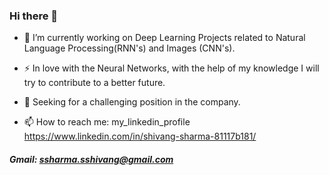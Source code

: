 ### Hi there 👋

- 🔭 I’m currently working on Deep Learning Projects related to Natural Language Processing(RNN's) and Images (CNN's). 
- ⚡ In love with the Neural Networks, with the help of my knowledge I will try to contribute to a better future.
- 👯 Seeking for a challenging position in the company. 

- 📫 How to reach me: my_linkedin_profile https://www.linkedin.com/in/shivang-sharma-81117b181/
##### Gmail: ssharma.sshivang@gmail.com
<!--
**shivangsharma1/shivangsharma1** is a ✨ _special_ ✨ repository because its `README.md` (this file) appears on your GitHub profile.

Here are some ideas to get you started:


- 🌱 I’m currently learning ...
-  I’m looking to collaborate on ...
- 🤔 I’m looking for help with ...
- 💬 Ask me about ...

- 😄 Pronouns: ...
-  Fun fact: ...
-->
